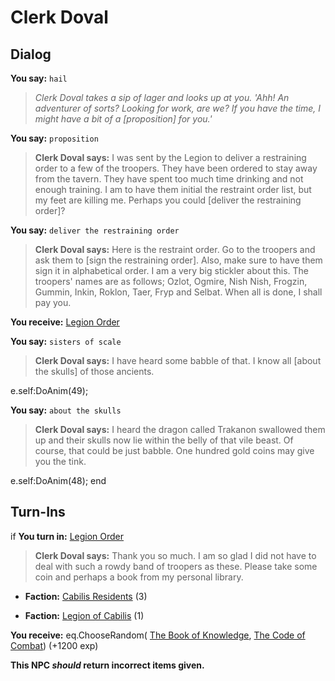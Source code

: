 # Clerk Doval
## Dialog

**You say:** `hail`



>*Clerk Doval takes a sip of lager and looks up at you. 'Ahh! An adventurer of sorts? Looking for work, are we? If you have the time, I might have a bit of a [proposition] for you.'*

**You say:** `proposition`



>**Clerk Doval says:** I was sent by the Legion to deliver a restraining order to a few of the troopers. They have been ordered to stay away from the tavern. They have spent too much time drinking and not enough training. I am to have them initial the restraint order list, but my feet are killing me. Perhaps you could [deliver the restraining order]?

**You say:** `deliver the restraining order`



>**Clerk Doval says:** Here is the restraint order. Go to the troopers and ask them to [sign the restraining order]. Also, make sure to have them sign it in alphabetical order. I am a very big stickler about this. The troopers' names are as follows; Ozlot, Ogmire, Nish Nish, Frogzin, Gummin, Inkin, Roklon, Taer, Fryp and Selbat. When all is done, I shall pay you.


**You receive:**  [Legion Order](/item/18240)









**You say:** `sisters of scale`



>**Clerk Doval says:** I have heard some babble of that.  I know all [about the skulls] of those ancients.


e.self:DoAnim(49);

**You say:** `about the skulls`



>**Clerk Doval says:** I heard the dragon called Trakanon swallowed them up and their skulls now lie within the belly of that vile beast.  Of course, that could be just babble.  One hundred gold coins may give you the tink.


e.self:DoAnim(48);
end

## Turn-Ins



if **You turn in:** [Legion Order](/item/18250)



>**Clerk Doval says:** Thank you so much. I am so glad I did not have to deal with such a rowdy band of troopers as these. Please take some coin and perhaps a book from my personal library.


* __Faction:__ [Cabilis Residents](/faction/440) (3)










* __Faction:__ [Legion of Cabilis](/faction/441) (1)










 **You receive:** eq.ChooseRandom( [The Book of Knowledge](/item/12460), [The Code of Combat](/item/12461)) (+1200 exp)



**This NPC *should* return incorrect items given.**
